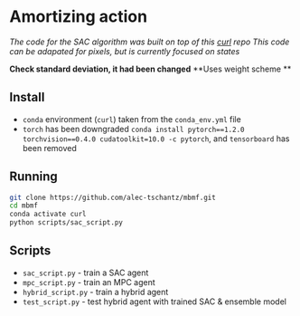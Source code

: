 # Amortizing action

_The code for the SAC algorithm was built on top of this [curl](https://github.com/MishaLaskin/curl/blob/master/curl_sac.py) repo_
_This code can be adapated for pixels, but is currently focused on states_

**Check standard deviation, it had been changed**
**Uses weight scheme **

## Install
- `conda` environment (`curl`) taken from the `conda_env.yml` file 
- `torch` has been downgraded `conda install pytorch==1.2.0 torchvision==0.4.0 cudatoolkit=10.0 -c pytorch`, and `tensorboard` has been removed

## Running
```bash
git clone https://github.com/alec-tschantz/mbmf.git
cd mbmf
conda activate curl
python scripts/sac_script.py
```
## Scripts

- `sac_script.py` - train a SAC agent
- `mpc_script.py` - train an MPC agent
- `hybrid_script.py` - train a hybrid agent
- `test_script.py` - test hybrid agent with trained SAC & ensemble model
